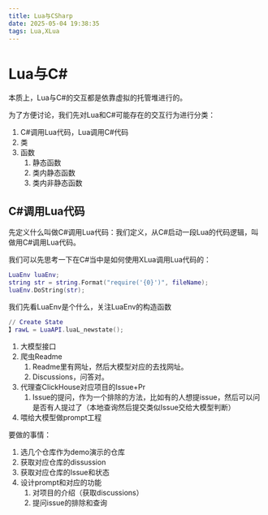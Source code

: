 ```yaml
---
title: Lua与CSharp
date: 2025-05-04 19:38:35
tags: Lua,XLua
---
```


# Lua与C#

本质上，Lua与C#的交互都是依靠虚拟的托管堆进行的。

为了方便讨论，我们先对Lua和C#可能存在的交互行为进行分类：

1. C#调用Lua代码，Lua调用C#代码
2. 类
3. 函数
   1. 静态函数
   2. 类内静态函数
   3. 类内非静态函数



## C#调用Lua代码

先定义什么叫做C#调用Lua代码：我们定义，从C#启动一段Lua的代码逻辑，叫做用C#调用Lua代码。

我们可以先思考一下在C#当中是如何使用XLua调用Lua代码的：

```lua
LuaEnv luaEnv;
string str = string.Format("require('{0}')", fileName);
luaEnv.DoString(str);
```

我们先看LuaEnv是个什么，关注LuaEnv的构造函数

```lua
// Create State
】rawL = LuaAPI.luaL_newstate();
```







1. 大模型接口
2. 爬虫Readme
   1. Readme里有网址，然后大模型对应的去找网址。
   2. Discussions，问答对。
3. 代理查ClickHouse对应项目的Issue+Pr
   1. Issue的提问，作为一个排除的方法，比如有的人想提issue，然后可以问是否有人提过了（本地查询然后提交类似Issue交给大模型判断）
4. 喂给大模型做prompt工程



要做的事情：

1. 选几个仓库作为demo演示的仓库
2. 获取对应仓库的dissussion
3. 获取对应仓库的Issue和状态
4. 设计prompt和对应的功能
   1. 对项目的介绍（获取discussions）
   2. 提问issue的排除和查询

